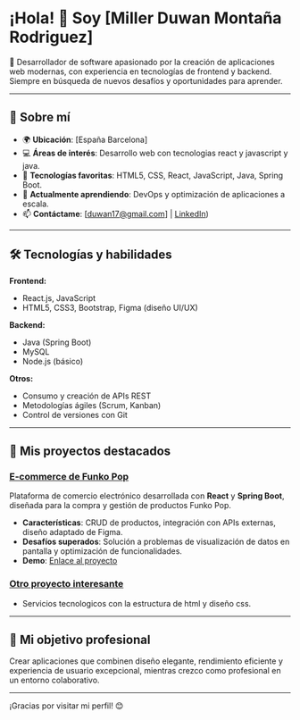 # ¡Hola! 👋 Soy [Miller Duwan Montaña Rodriguez]

🚀 Desarrollador de software apasionado por la creación de aplicaciones web modernas, con experiencia en tecnologías de frontend y backend. Siempre en búsqueda de nuevos desafíos y oportunidades para aprender.

---

## 📜 Sobre mí

- 🌍 **Ubicación**: [España Barcelona]
- 💻 **Áreas de interés**: Desarrollo web con tecnologias react y javascript y java.
- 🎨 **Tecnologías favoritas**: HTML5, CSS, React, JavaScript, Java, Spring Boot. 
- 🌱 **Actualmente aprendiendo**: DevOps y optimización de aplicaciones a escala.
- 📫 **Contáctame**: [duwan17@gmail.com] | [LinkedIn](https://www.linkedin.com/in/miller-duwan/))

---

## 🛠️ Tecnologías y habilidades

**Frontend:**
- React.js, JavaScript 
- HTML5, CSS3, Bootstrap, Figma (diseño UI/UX)

**Backend:**
- Java (Spring Boot)
- MySQL
- Node.js (básico)

**Otros:**
- Consumo y creación de APIs REST
- Metodologías ágiles (Scrum, Kanban)
- Control de versiones con Git

---

## 📂 Mis proyectos destacados

### [E-commerce de Funko Pop](https://github.com/nawud/funko_pop.git)
Plataforma de comercio electrónico desarrollada con **React** y **Spring Boot**, diseñada para la compra y gestión de productos Funko Pop.
- **Características**: CRUD de productos, integración con APIs externas, diseño adaptado de Figma.
- **Desafíos superados**: Solución a problemas de visualización de datos en pantalla y optimización de funcionalidades.
- **Demo**: [Enlace al proyecto](https://github.com/nawud/funko_pop.git)

### [Otro proyecto interesante](https://github.com/nawud/proyecto-personal.git)
- Servicios tecnologicos con la estructura de html y diseño css.

---

## 🎯 Mi objetivo profesional

Crear aplicaciones que combinen diseño elegante, rendimiento eficiente y experiencia de usuario excepcional, mientras crezco como profesional en un entorno colaborativo.

---

¡Gracias por visitar mi perfil! 😊
